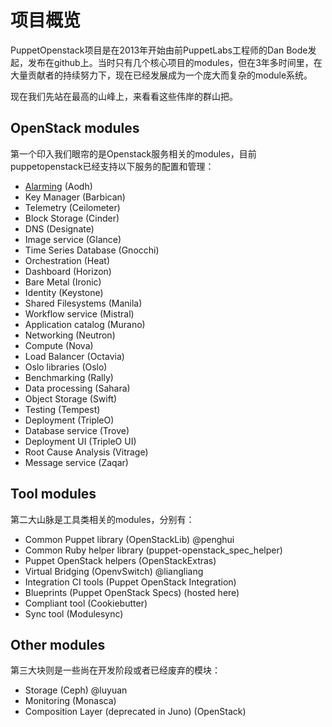 # 项目概览

PuppetOpenstack项目是在2013年开始由前PuppetLabs工程师的Dan Bode发起，发布在github上。当时只有几个核心项目的modules，但在3年多时间里，在大量贡献者的持续努力下，现在已经发展成为一个庞大而复杂的module系统。

现在我们先站在最高的山峰上，来看看这些伟岸的群山把。

## OpenStack modules

第一个印入我们眼帘的是Openstack服务相关的modules，目前puppetopenstack已经支持以下服务的配置和管理：

* [Alarming](https://github.com/openstack/puppet-aodh/) (Aodh)
* Key Manager (Barbican)
* Telemetry (Ceilometer)
* Block Storage (Cinder)
* DNS (Designate)
* Image service (Glance)
* Time Series Database (Gnocchi)  
* Orchestration (Heat)
* Dashboard (Horizon)
* Bare Metal (Ironic)
* Identity (Keystone)
* Shared Filesystems (Manila)   
* Workflow service (Mistral)
* Application catalog (Murano)
* Networking (Neutron)
* Compute (Nova)
* Load Balancer (Octavia)
* Oslo libraries (Oslo)
* Benchmarking (Rally)   
* Data processing (Sahara)
* Object Storage (Swift)
* Testing (Tempest)    
* Deployment (TripleO)
* Database service (Trove)  
* Deployment UI (TripleO UI)
* Root Cause Analysis (Vitrage)
* Message service (Zaqar)


## Tool modules

第二大山脉是工具类相关的modules，分别有：

* Common Puppet library (OpenStackLib)    @penghui
* Common Ruby helper library (puppet-openstack_spec_helper)
* Puppet OpenStack helpers (OpenStackExtras)
* Virtual Bridging (OpenvSwitch)  @liangliang
* Integration CI tools (Puppet OpenStack Integration)
* Blueprints (Puppet OpenStack Specs) (hosted here)
* Compliant tool (Cookiebutter)
* Sync tool (Modulesync)


## Other modules

第三大块则是一些尚在开发阶段或者已经废弃的模块：

* Storage (Ceph)  @luyuan
* Monitoring (Monasca)
* Composition Layer (deprecated in Juno) (OpenStack)


